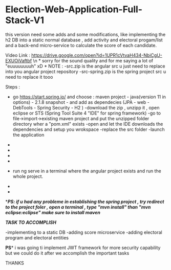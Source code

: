 # Election-Web-Application-Full-Stack-V1
this version need some adds and some modifications, like implementing the h2 DB into a static normal database , add activity and electoral progam/list and a back-end micro-service to calculate the score of each candidate. 

Video Link : https://drive.google.com/open?id=1UPR1cVtvaH434-NbiCgU-EXUOiVaftbf \n
*
sorry for the sound quality and for me saying a lot of "euuuuuuuuh" xD
*
NOTE :
-src.zip is the angular src u just need to replace into you angular project repository
-src-spring.zip is the spring project src u need to replace it tooo


Steps :
- go https://start.spring.io/ and choose : maven project - java(version 11 in options) - 2.1.8 snapshot - and add as dependecies (JPA - web - DebTools - Spring Security - H2 )
-download the zip , unzipp it , open eclipse or STS (Spring Tool Suite 4 "IDE" for spring framework) 
-go to file->import->existing maven project  and put the unzipped folder directory wher a "pom.xml" exists
-open and let the IDE downloads the dependencies and setup you wrokspace 
-replace the src folder 
-launch the application 
*
*
*
*
- run ng serve in a terminal where the angular project exists 
and run the whole project.
*
*
****PS: if u had any probleme in establishing the spring project , try redirect to the project foler , open a terminal , type "mvn install" than "mvn eclipse:eclipse" 
make sure to install maven***

***********TASK TO ACCOMPLISH***********

-implementing to a static DB
-adding score microservice
-adding electoral program and electoral entities


**********PS***********
i was going ti implement JWT framework for more security capability but we could do it after we accomplish the important tasks

THANKS

